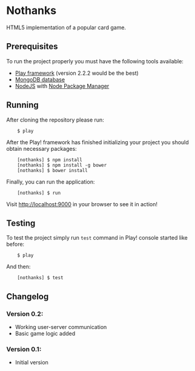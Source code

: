 # Nothanks

HTML5 implementation of a popular card game.

## Prerequisites

To run the project properly you must have the following tools available:

* [Play framework](http://www.playframework.com/) (version 2.2.2 would be the best)
* [MongoDB database](https://www.mongodb.org/)
* [NodeJS](http://nodejs.org/) with [Node Package Manager](https://www.npmjs.org/)

## Running

After cloning the repository please run:

```
	$ play
```

After the Play! framework has finished initializing your project you should obtain necessary packages:

``` 
	[nothanks] $ npm install
	[nothanks] $ npm install -g bower
	[nothanks] $ bower install
```

Finally, you can run the application:

```
	[nothanks] $ run
```

Visit [http://localhost:9000](http://localhost:9000) in your browser to see it in action!

## Testing

To test the project simply run `test` command in Play! console started like before:

```
	$ play
```

And then:

```
	[nothanks] $ test
```

## Changelog

### Version 0.2:
* Working user-server communication
* Basic game logic added

### Version 0.1:
* Initial version